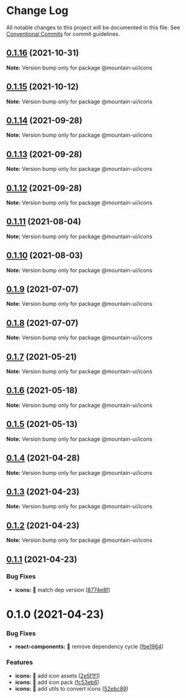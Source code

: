 # Change Log

All notable changes to this project will be documented in this file.
See [Conventional Commits](https://conventionalcommits.org) for commit guidelines.

## [0.1.16](https://github.com/tonyghiani/mountain-ui/compare/@mountain-ui/icons@0.1.15...@mountain-ui/icons@0.1.16) (2021-10-31)

**Note:** Version bump only for package @mountain-ui/icons





## [0.1.15](https://github.com/tonyghiani/mountain-ui/compare/@mountain-ui/icons@0.1.14...@mountain-ui/icons@0.1.15) (2021-10-12)

**Note:** Version bump only for package @mountain-ui/icons





## [0.1.14](https://github.com/tonyghiani/mountain-ui/compare/@mountain-ui/icons@0.1.13...@mountain-ui/icons@0.1.14) (2021-09-28)

**Note:** Version bump only for package @mountain-ui/icons





## [0.1.13](https://github.com/tonyghiani/mountain-ui/compare/@mountain-ui/icons@0.1.12...@mountain-ui/icons@0.1.13) (2021-09-28)

**Note:** Version bump only for package @mountain-ui/icons





## [0.1.12](https://github.com/tonyghiani/mountain-ui/compare/@mountain-ui/icons@0.1.11...@mountain-ui/icons@0.1.12) (2021-09-28)

**Note:** Version bump only for package @mountain-ui/icons





## [0.1.11](https://github.com/tonyghiani/mountain-ui/compare/@mountain-ui/icons@0.1.10...@mountain-ui/icons@0.1.11) (2021-08-04)

**Note:** Version bump only for package @mountain-ui/icons





## [0.1.10](https://github.com/tonyghiani/mountain-ui/compare/@mountain-ui/icons@0.1.9...@mountain-ui/icons@0.1.10) (2021-08-03)

**Note:** Version bump only for package @mountain-ui/icons





## [0.1.9](https://github.com/tonyghiani/mountain-ui/compare/@mountain-ui/icons@0.1.8...@mountain-ui/icons@0.1.9) (2021-07-07)

**Note:** Version bump only for package @mountain-ui/icons





## [0.1.8](https://github.com/tonyghiani/mountain-ui/compare/@mountain-ui/icons@0.1.7...@mountain-ui/icons@0.1.8) (2021-07-07)

**Note:** Version bump only for package @mountain-ui/icons





## [0.1.7](https://github.com/tonyghiani/mountain-ui/compare/@mountain-ui/icons@0.1.6...@mountain-ui/icons@0.1.7) (2021-05-21)

**Note:** Version bump only for package @mountain-ui/icons





## [0.1.6](https://github.com/tonyghiani/mountain-ui/compare/@mountain-ui/icons@0.1.5...@mountain-ui/icons@0.1.6) (2021-05-18)

**Note:** Version bump only for package @mountain-ui/icons





## [0.1.5](https://github.com/tonyghiani/mountain-ui/compare/@mountain-ui/icons@0.1.4...@mountain-ui/icons@0.1.5) (2021-05-13)

**Note:** Version bump only for package @mountain-ui/icons





## [0.1.4](https://github.com/tonyghiani/mountain-ui/compare/@mountain-ui/icons@0.1.3...@mountain-ui/icons@0.1.4) (2021-04-28)

**Note:** Version bump only for package @mountain-ui/icons





## [0.1.3](https://github.com/tonyghiani/mountain-ui/compare/@mountain-ui/icons@0.1.2...@mountain-ui/icons@0.1.3) (2021-04-23)

**Note:** Version bump only for package @mountain-ui/icons





## [0.1.2](https://github.com/tonyghiani/mountain-ui/compare/@mountain-ui/icons@0.1.1...@mountain-ui/icons@0.1.2) (2021-04-23)

**Note:** Version bump only for package @mountain-ui/icons





## [0.1.1](https://github.com/tonyghiani/mountain-ui/compare/@mountain-ui/icons@0.1.0...@mountain-ui/icons@0.1.1) (2021-04-23)


### Bug Fixes

* **icons:** 🐛 match dep version ([8774e8f](https://github.com/tonyghiani/mountain-ui/commit/8774e8f696890795e3696023df929835f0d48568))





# 0.1.0 (2021-04-23)


### Bug Fixes

* **react-components:** 🐛 remove dependency cycle ([fbe1964](https://github.com/tonyghiani/mountain-ui/commit/fbe1964d15e964b12053ff41db749ee151da0699))


### Features

* **icons:** 🎸 add icon assets ([2e5f1f1](https://github.com/tonyghiani/mountain-ui/commit/2e5f1f1c75a24c7da9b20a533f56fdec0234444a))
* **icons:** 🎸 add icon pack ([fc53eb6](https://github.com/tonyghiani/mountain-ui/commit/fc53eb6d31014bb7ed5b1e3186f0178c3a88a1ad))
* **icons:** 🎸 add utils to convert icons ([52ebc89](https://github.com/tonyghiani/mountain-ui/commit/52ebc89a85a6014af09c83d311e26822443429d3))
